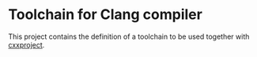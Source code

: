 # Toolchain for Clang compiler

This project contains the definition of a toolchain to be used together with [cxxproject](http://marcmo.github.com/cxxproject/index.html).

